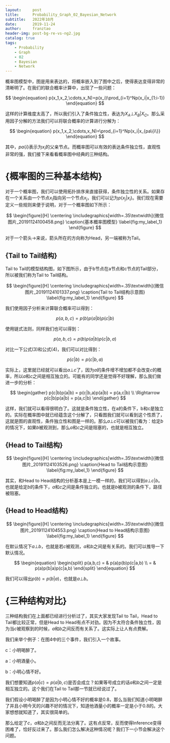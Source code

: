```yaml
---
layout:     post
title:      Probability_Graph_02_Bayesian_Network
subtitle:   2022年10月
date:       2019-11-24
author:     franztao
header-img: post-bg-re-vs-ng2.jpg
catalog: true
tags:
    - Probability
    - Graph
    - 02
    - Bayesian
    - Network
---
```


概率图模型中，图是用来表达的，将概率嵌入到了图中之后，使得表达变得非常的清晰明了。在我们的联合概率计算中，出现了一些问题：

$$
\begin{equation}
    p(x_1,x_2,\cdots,x_N)=p(x_i)\prod_{i=1}^Np(x_i|x_{1:i-1})
\end{equation}
$$

这样的计算维度太高了，所以我们引入了条件独立性，表达为$X_A\bot X_B | X_C$。那么采用因子分解的方法我们可以将联合概率的计算进行分解为：

$$
\begin{equation}
    p(x_1,x_2,\cdots,x_N)=\prod_{i=1}^Np(x_i|x_{pa\{i\}}
\end{equation}
$$

其中，$pa\{i\}$表示为$x_i$的父亲节点。而概率图可以有效的表达条件独立性，直观性非常的强，我们接下来看看概率图中经典的三种结构。

#  {概率图的三种基本结构}
对于一个概率图，我们可以使用拓扑排序来直接获得，条件独立性的关系。如果存在一个关系由一个节点$x_i$指向另一个节点$x_j$，我们可以记为$p(x_j|x_i)$。我们现在需要定义一些规则来便于说明，对于一个概率图如下所示：

$$
\begin{figure}[H]
    \centering
    \includegraphics[width=.35\textwidth]{微信图片_20191124100458.png}
    \caption{基本概率图模型}
    \label{fig:my_label_1}
\end{figure}
$$

对于一个箭头$\longrightarrow$来说，箭头所在的方向称为Head，另一端被称为Tail。

##    {Tail to Tail结构}
Tail to Tail的模型结构图，如下图所示，由于b节点在a节点和c节点的Tail部分，所以被我们称为Tail to Tail结构。

$$
\begin{figure}[H]
    \centering
    \includegraphics[width=.35\textwidth]{微信图片_20191124101337.png}
    \caption{Tail to Tail结构示意图}
    \label{fig:my_label_1}
\end{figure}
$$

我们使用因子分析来计算联合概率可以得到：

$$
\begin{equation}
    p(a,b,c) = p(b)p(a|b)p(c|b)
\end{equation}
$$

使用链式法则，同样我们也可以得到：

$$
\begin{equation}
    p(a,b,c) = p(b)p(a|b)p(c|b,a)
\end{equation}
$$

对比一下公式(3)和公式(4)，我们可以对比得到：

$$
\begin{equation}
    p(c|b)=p(c|b,a)
\end{equation}
$$

实际上，这里就已经就可以看出$a\bot c$了，因为$a$的条件增不增加都不会改变$c$的概率，所以$a$和$c$之间是相互独立的。可能有的同学还是觉得不好理解，那么我们做进一步的分析：

$$
\begin{gather}
    p(c|b)p(a|b) = p(c|b,a)p(a|b) = p(a,c|b) \\ 
    \Rightarrow p(c|b)p(a|b) = p(a,c|b)
\end{gather}
$$

这样，我们就可以看得很明白了。这就是条件独立性，在a的条件下，b和c是独立的。实际在概率图中就已经蕴含这个分解了，只看图我们就可以看到这个性质了，这就是图的直观性，条件独立性和图是一样的。那么$a\bot c$可以被我们看为：给定$b$的情况下，如果$b$被观测到，那么$a$和$c$之间是阻塞的，也就是相互独立。

##    {Head to Tail结构}

$$
\begin{figure}[H]
    \centering
    \includegraphics[width=.35\textwidth]{微信图片_20191124103526.png}
    \caption{Head to Tail结构示意图}
    \label{fig:my_label_1}
\end{figure}
$$

其实，和Head to Head结构的分析基本是上一模一样的，我们可以得到$a\bot c|b$。也就是给定$b$的条件下，$a$和$c$之间是条件独立的。也就是$b$被观测的条件下，路径被阻塞。

##    {Head to Head结构}

$$
\begin{figure}[H]
    \centering
    \includegraphics[width=.35\textwidth]{微信图片_20191124104553.png}
    \caption{Head to Head结构示意图}
    \label{fig:my_label_1}
\end{figure}
$$

在默认情况下$a\bot b$，也就是若$c$被观测，$a$和$b$之间是有关系的。我们可以推导一下默认情况。

$$
\begin{equation}
    \begin{split}
        p(a,b,c) = & p(a)p(b)p(c|a,b) \\
        = & p(a)p(b|a)p(c|a,b)
    \end{split}
\end{equation}
$$

我们可以得出$p(b)=p(b|a)$，也就是$a\bot b$。

#  {三种结构对比}
三种结构我们在上面都已经进行分析过了，其实大家发现Tail to Tail，Head to Tail都比较正常，但是Head to Head有点不对劲。因为不太符合条件独立性，因为当$c$被观察到的时候，$a$和$b$之间反而有关系了。这实际上让人有点费解。

我们来举个例子：在图4中的三个事件，我们引入一个故事。

c：小明喝醉了。

a：小明酒量小。

b：小明心情不好。

我们想要知道$p(a|c)=p(a|b,c)$是否会成立？如果等号成立的话$a$和$b$之间一定是相互独立的。这个我们在Tail to Tail那一节就已经说过了。

我们假设小明喝醉了是因为小明心情不好的概率是0.8，那么当我们知道小明喝醉了并且小明今天的兴趣不好的情况下，知道他酒量小的概率一定是小于0.8的。大家想想就知道了，其实很简单的。

那么给定了$c$，$a$和$b$之间反而无法分离了。这有点反常，反而使得Inference变得困难了，恰好反过来了。那么我们怎么解决这种情况呢？我们下一小节会解决这个问题。
